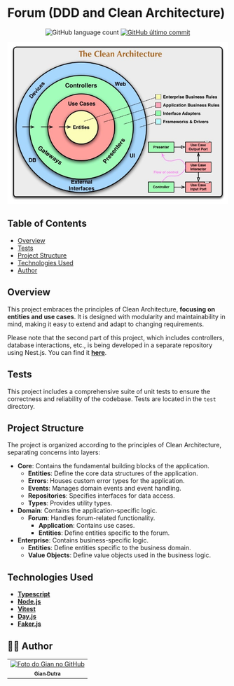 # Forum (DDD and Clean Architecture)

<p align="center">
  <img alt="GitHub language count" src="https://img.shields.io/github/languages/count/GianDutra/Forum-with-DDD-and-Clean-Architecture?color=%2304D361">

   <a href="https://github.com/seu-usuario/seu-projeto/commits/master">
    <img alt="GitHub último commit" src="https://img.shields.io/github/last-commit/GianDutra/Forum-with-DDD-and-Clean-Architecture">
  </a>
  
</p>
<img src="./.github/1.png" alt="Forum-with-DDD-and-Clean-Architecture" title="Forum-with-DDD-and-Clean-Architecture">

## Table of Contents

- [Overview](#overview)
- [Tests](#tests)
- [Project Structure](#project-structure)
- [Technologies Used](#technologies-used)
- [Author](#-author)

## Overview

This project embraces the principles of Clean Architecture, **focusing on entities and use cases**. It is designed with modularity and maintainability in mind, making it easy to extend and adapt to changing requirements.

Please note that the second part of this project, which includes controllers, database interactions, etc., is being developed in a separate repository using Nest.js. You can find it [**here**](https://github.com/GianDutra/Forum-with-Nest-and-Clean-Architect).


## Tests

This project includes a comprehensive suite of unit tests to ensure the correctness and reliability of the codebase. Tests are located in the `test` directory.

## Project Structure

The project is organized according to the principles of Clean Architecture, separating concerns into layers:

- **Core**: Contains the fundamental building blocks of the application.
  - **Entities**: Define the core data structures of the application.
  - **Errors**: Houses custom error types for the application.
  - **Events**: Manages domain events and event handling.
  - **Repositories**: Specifies interfaces for data access.
  - **Types**: Provides utility types.
- **Domain**: Contains the application-specific logic.
  - **Forum**: Handles forum-related functionality.
    - **Application**: Contains use cases.
    - **Entities**: Define entities specific to the forum.
- **Enterprise**: Contains business-specific logic.
  - **Entities**: Define entities specific to the business domain.
  - **Value Objects**: Define value objects used in the business logic.

## Technologies Used


- **[Typescript](https://www.typescriptlang.org/)**
- **[Node.js](https://nodejs.org)**
- **[Vitest](https://vitest.dev/)**
- **[Day.js](https://day.js.org/)**
- **[Faker.js](https://fakerjs.dev/)**

## 👨‍💼 Author

<table>
  <tr>
    <td align="center">
      <a href="#">
        <img src="https://github.com/GianDutra.png" width="100px;" alt="Foto do Gian no GitHub"/><br>
        <sub>
          <b>Gian Dutra</b>
        </sub>
      </a>
    </td>
  </tr>
</table>



